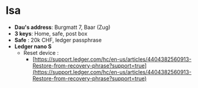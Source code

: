 # Isa

* **Dau's address**: Burgmatt 7, Baar (Zug)
* **3 keys**: Home, safe, post box
* **Safe** : 20k CHF, ledger passphrase
* **Ledger nano S**
  * Reset device :&#x20;
    * [https://support.ledger.com/hc/en-us/articles/4404382560913-Restore-from-recovery-phrase?support=true](https://support.ledger.com/hc/en-us/articles/4404382560913-Restore-from-recovery-phrase?support=true)
